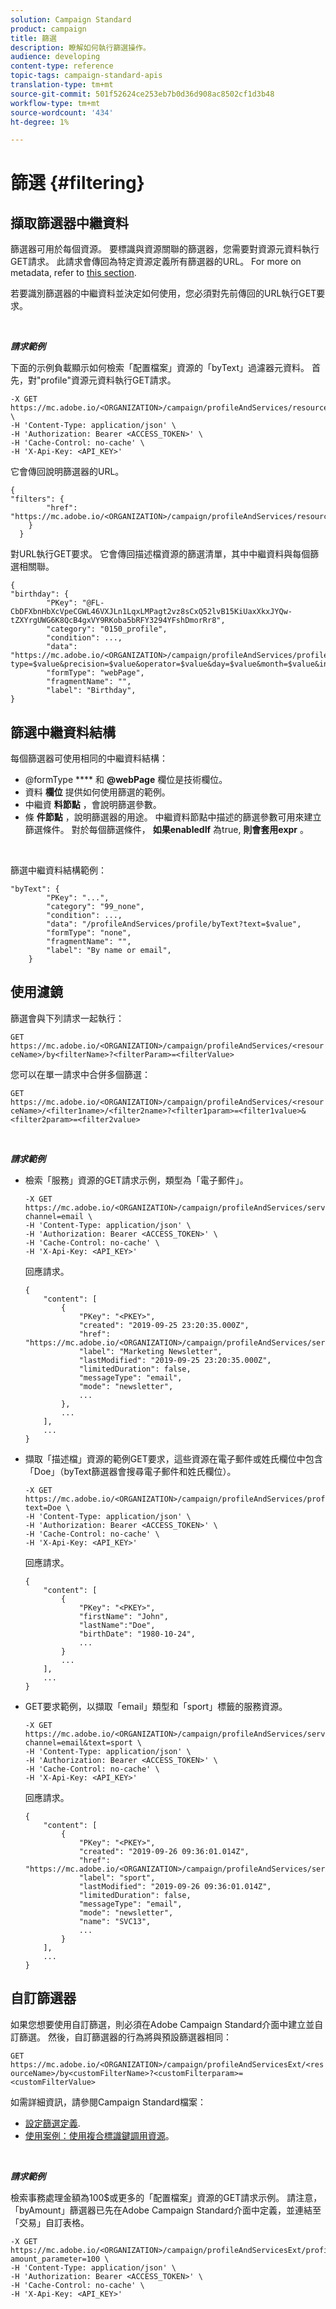 ```yaml
---
solution: Campaign Standard
product: campaign
title: 篩選
description: 瞭解如何執行篩選操作。
audience: developing
content-type: reference
topic-tags: campaign-standard-apis
translation-type: tm+mt
source-git-commit: 501f52624ce253eb7b0d36d908ac8502cf1d3b48
workflow-type: tm+mt
source-wordcount: '434'
ht-degree: 1%

---
```



# 篩選 {#filtering}

## 擷取篩選器中繼資料

篩選器可用於每個資源。 要標識與資源關聯的篩選器，您需要對資源元資料執行GET請求。 此請求會傳回為特定資源定義所有篩選器的URL。 For more on metadata, refer to [this section](../../api/using/metadata-mechanism.md).

若要識別篩選器的中繼資料並決定如何使用，您必須對先前傳回的URL執行GET要求。

<br/>

***請求範例***

下面的示例負載顯示如何檢索「配置檔案」資源的「byText」過濾器元資料。 首先，對&quot;profile&quot;資源元資料執行GET請求。

```
-X GET https://mc.adobe.io/<ORGANIZATION>/campaign/profileAndServices/resourceType/profile \
-H 'Content-Type: application/json' \
-H 'Authorization: Bearer <ACCESS_TOKEN>' \
-H 'Cache-Control: no-cache' \
-H 'X-Api-Key: <API_KEY>'
```

它會傳回說明篩選器的URL。

```
{
"filters": {
        "href": "https://mc.adobe.io/<ORGANIZATION>/campaign/profileAndServices/resourceType/<PKEY>/filters/"
    }
  }
```

對URL執行GET要求。 它會傳回描述檔資源的篩選清單，其中中繼資料與每個篩選相關聯。

```
{
"birthday": {
        "PKey": "@FL-CbDFXbnHbXcVpeCGWL46VXJLn1LqxLMPagt2vz8sCxQ52lvB15KiUaxXkxJYQw-tZXYrgUWG6K8QcB4gxVY9RKoba5bRFY3294YFshDmorRr8",
        "category": "0150_profile",
        "condition": ...,
        "data": "https://mc.adobe.io/<ORGANIZATION>/campaign/profileAndServices/profile/birthday?type=$value&precision=$value&operator=$value&day=$value&month=$value&includeStart=$value&endDay=$value&endMonth=$value&includeEnd=$value&relativeValue=$value&nextUnitsValue=$value&previousUnitsValue=$value",
        "formType": "webPage",
        "fragmentName": "",
        "label": "Birthday",
}
```

## 篩選中繼資料結構

每個篩選器可使用相同的中繼資料結構：

* @formType **** 和 **@webPage** 欄位是技術欄位。
* 資料 **欄位** 提供如何使用篩選的範例。
* 中繼資 **料節點** ，會說明篩選參數。
* 條 **件節點** ，說明篩選器的用途。 中繼資料節點中描述的篩選參數可用來建立篩選條件。 對於每個篩選條件， **如果enabledIf** 為true, **則會套用expr** 。

<br/>

篩選中繼資料結構範例：

```
"byText": {
        "PKey": "...",
        "category": "99_none",
        "condition": ...,
        "data": "/profileAndServices/profile/byText?text=$value",
        "formType": "none",
        "fragmentName": "",
        "label": "By name or email",
    }
```

## 使用濾鏡

篩選會與下列請求一起執行：

`GET https://mc.adobe.io/<ORGANIZATION>/campaign/profileAndServices/<resourceName>/by<filterName>?<filterParam>=<filterValue>`

您可以在單一請求中合併多個篩選：

`GET https://mc.adobe.io/<ORGANIZATION>/campaign/profileAndServices/<resourceName>/<filter1name>/<filter2name>?<filter1param>=<filter1value>&<filter2param>=<filter2value>`

<br/>

***請求範例***

* 檢索「服務」資源的GET請求示例，類型為「電子郵件」。

   ```
   -X GET https://mc.adobe.io/<ORGANIZATION>/campaign/profileAndServices/service/byChannel?channel=email \
   -H 'Content-Type: application/json' \
   -H 'Authorization: Bearer <ACCESS_TOKEN>' \
   -H 'Cache-Control: no-cache' \
   -H 'X-Api-Key: <API_KEY>'
   ```

   回應請求。

   ```
   {
       "content": [
           {
               "PKey": "<PKEY>",
               "created": "2019-09-25 23:20:35.000Z",
               "href": "https://mc.adobe.io/<ORGANIZATION>/campaign/profileAndServices/service/@I_FIiDush4OQPc0mbOVR9USoh36Tt5CsD35lATvQjdWlXrYc0lFkvle2XIwZUbD8GqTVvSp8AfWFUvjkGMe1fPe5nok",
               "label": "Marketing Newsletter",
               "lastModified": "2019-09-25 23:20:35.000Z",
               "limitedDuration": false,
               "messageType": "email",
               "mode": "newsletter",
               ...
           },
           ...
       ],
       ...
   }
   ```

* 擷取「描述檔」資源的範例GET要求，這些資源在電子郵件或姓氏欄位中包含「Doe」（byText篩選器會搜尋電子郵件和姓氏欄位）。

   ```
   -X GET https://mc.adobe.io/<ORGANIZATION>/campaign/profileAndServices/profile/byText?text=Doe \
   -H 'Content-Type: application/json' \
   -H 'Authorization: Bearer <ACCESS_TOKEN>' \
   -H 'Cache-Control: no-cache' \
   -H 'X-Api-Key: <API_KEY>'
   ```

   回應請求。

   ```
   {
       "content": [
           {
               "PKey": "<PKEY>",
               "firstName": "John",
               "lastName":"Doe",
               "birthDate": "1980-10-24",
               ...
           }
           ...
       ],
       ...
   }
   ```

* GET要求範例，以擷取「email」類型和「sport」標籤的服務資源。

   ```
   -X GET https://mc.adobe.io/<ORGANIZATION>/campaign/profileAndServices/service/byChannel/byText?channel=email&text=sport \
   -H 'Content-Type: application/json' \
   -H 'Authorization: Bearer <ACCESS_TOKEN>' \
   -H 'Cache-Control: no-cache' \
   -H 'X-Api-Key: <API_KEY>'
   ```

   回應請求。

   ```
   {
       "content": [
           {
               "PKey": "<PKEY>",
               "created": "2019-09-26 09:36:01.014Z",
               "href": "https://mc.adobe.io/<ORGANIZATION>/campaign/profileAndServices/service/<PKEY>",
               "label": "sport",
               "lastModified": "2019-09-26 09:36:01.014Z",
               "limitedDuration": false,
               "messageType": "email",
               "mode": "newsletter",
               "name": "SVC13",
               ...
           }
       ],
       ...
   }
   ```

## 自訂篩選器

如果您想要使用自訂篩選，則必須在Adobe Campaign Standard介面中建立並自訂篩選。 然後，自訂篩選器的行為將與預設篩選器相同：

`GET https://mc.adobe.io/<ORGANIZATION>/campaign/profileAndServicesExt/<resourceName>/by<customFilterName>?<customFilterparam>=<customFilterValue>`

如需詳細資訊，請參閱Campaign Standard檔案：

* [設定篩選定義](https://helpx.adobe.com/campaign/standard/developing/using/configuring-filter-definition.html).
* [使用案例：使用複合標識鍵調用資源](https://docs.adobe.com/content/help/en/campaign-standard/using/developing/adding-or-extending-a-resource/uc-calling-resource-id-key.html)。

<br/>

***請求範例***

檢索事務處理金額為100$或更多的「配置檔案」資源的GET請求示例。 請注意，「byAmount」篩選器已先在Adobe Campaign Standard介面中定義，並連結至「交易」自訂表格。

```
-X GET https://mc.adobe.io/<ORGANIZATION>/campaign/profileAndServicesExt/profile/byAmount?amount_parameter=100 \
-H 'Content-Type: application/json' \
-H 'Authorization: Bearer <ACCESS_TOKEN>' \
-H 'Cache-Control: no-cache' \
-H 'X-Api-Key: <API_KEY>'
```

<!--
Response to the request.

```

{
    "content": [
        {
            "PKey": "<PKEY>",
            "builtIn": false,
            "created": "2019-09-26 09:36:01.014Z",
            "desc": "",
            "end": "",
            "href": "https://mc.adobe.io/<ORGANIZATION>/campaign/profileAndServices/profile/<PKEY>",
            ...
        }
    ],
}

```

-->

<!-- exemple à vérifier de bout en bout-->

<!--+category = query editor
privacy ?
displayFOrmat ?
pour faire un POST sur une enum, il faut lui passer le @name décrit dans le noeud values, chaque @name a une correspondance en format = au format définit par le resType
-->





<!--
 if link ou collection.* resName +
* resTarget tout ca, ca va ensemble : le système de lien, resTarget va donner la ressource targetée par le lien. type
resType = type technique (long..) resType = link alors unbound='false' ou 'true'
If type = enumeration alors champ "values" rajouté et les valeurs sont dans values
pour faire un POST sur une enum, il faut lui passer le @name décrit dans le noeud values, chaque @name a une correspondance en format = au format définit par le resType
ail faut que la valeur poster soit conforme ,elle doit valider la dataPolicy . La dataPolicy peut soit controler la valeur (email invalide), soit transformé (cas du smartCase par exemple)
type dans les metadata = type de haut-niveau (nombre, text)
-->
